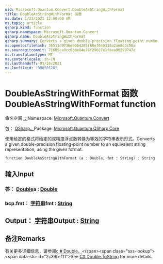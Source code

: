 ```yaml
---
uid: Microsoft.Quantum.Convert.DoubleAsStringWithFormat
title: DoubleAsStringWithFormat 函数
ms.date: 1/23/2021 12:00:00 AM
ms.topic: article
qsharp.kind: function
qsharp.namespace: Microsoft.Quantum.Convert
qsharp.name: DoubleAsStringWithFormat
qsharp.summary: Converts a given double-precision floating-point number to an equivalent string representation, using the given format.
ms.openlocfilehash: 36511d9736e90b4285f68ef640318a2ae8d3c56a
ms.sourcegitcommit: 71605ea9cc630e84e7ef29027e1f0ea06299747e
ms.translationtype: MT
ms.contentlocale: zh-CN
ms.lasthandoff: 01/26/2021
ms.locfileid: "98850178"
---
```

# <a name="doubleasstringwithformat-function"></a><span data-ttu-id="2c39b-102">DoubleAsStringWithFormat 函数</span><span class="sxs-lookup"><span data-stu-id="2c39b-102">DoubleAsStringWithFormat function</span></span>

<span data-ttu-id="2c39b-103">命名空间 [：](xref:Microsoft.Quantum.Convert)</span><span class="sxs-lookup"><span data-stu-id="2c39b-103">Namespace: [Microsoft.Quantum.Convert](xref:Microsoft.Quantum.Convert)</span></span>

<span data-ttu-id="2c39b-104">包： [QSharp。](https://nuget.org/packages/Microsoft.Quantum.QSharp.Core)</span><span class="sxs-lookup"><span data-stu-id="2c39b-104">Package: [Microsoft.Quantum.QSharp.Core](https://nuget.org/packages/Microsoft.Quantum.QSharp.Core)</span></span>


<span data-ttu-id="2c39b-105">使用给定的格式将给定的双精度浮点数转换为等效的字符串表示形式。</span><span class="sxs-lookup"><span data-stu-id="2c39b-105">Converts a given double-precision floating-point number to an equivalent string representation, using the given format.</span></span>

```qsharp
function DoubleAsStringWithFormat (a : Double, fmt : String) : String
```


## <a name="input"></a><span data-ttu-id="2c39b-106">输入</span><span class="sxs-lookup"><span data-stu-id="2c39b-106">Input</span></span>

### <a name="a--double"></a><span data-ttu-id="2c39b-107">答： [Double](xref:microsoft.quantum.lang-ref.double)</span><span class="sxs-lookup"><span data-stu-id="2c39b-107">a : [Double](xref:microsoft.quantum.lang-ref.double)</span></span>




### <a name="fmt--string"></a><span data-ttu-id="2c39b-108">bcp.fmt： [字符串](xref:microsoft.quantum.lang-ref.string)</span><span class="sxs-lookup"><span data-stu-id="2c39b-108">fmt : [String](xref:microsoft.quantum.lang-ref.string)</span></span>





## <a name="output--string"></a><span data-ttu-id="2c39b-109">Output： [字符串](xref:microsoft.quantum.lang-ref.string)</span><span class="sxs-lookup"><span data-stu-id="2c39b-109">Output : [String](xref:microsoft.quantum.lang-ref.string)</span></span>



## <a name="remarks"></a><span data-ttu-id="2c39b-110">备注</span><span class="sxs-lookup"><span data-stu-id="2c39b-110">Remarks</span></span>

<span data-ttu-id="2c39b-111">有关更多详细信息，请参阅[c # Double。](https://docs.microsoft.com/dotnet/api/system.double.tostring?view=netframework-4.7.1#System_Double_ToString_System_String_)</span><span class="sxs-lookup"><span data-stu-id="2c39b-111">See [C# Double.ToString](https://docs.microsoft.com/dotnet/api/system.double.tostring?view=netframework-4.7.1#System_Double_ToString_System_String_) for more details.</span></span>